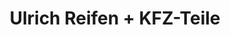---
title: "Ulrich Reifen + KFZ-Teile"
url: /woerth-am-rhein/ulrich-reifen-kfz-teile/
shop: Reifen
---